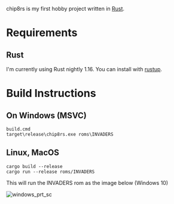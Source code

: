 chip8rs is my first hobby project written in [Rust](https://www.rust-lang.org).

# Requirements

## Rust

I'm currently using Rust nightly 1.16. You can install with [rustup](https://www.rustup.rs/).

# Build Instructions

## On Windows (MSVC)

```
build.cmd
target\release\chip8rs.exe roms\INVADERS
```

## Linux, MacOS

```
cargo build --release
cargo run --release roms/INVADERS
```

This will run the INVADERS rom as the image below (Windows 10)

![windows_prt_sc](https://dl.dropboxusercontent.com/u/51598192/windows_prt_sc.png)
